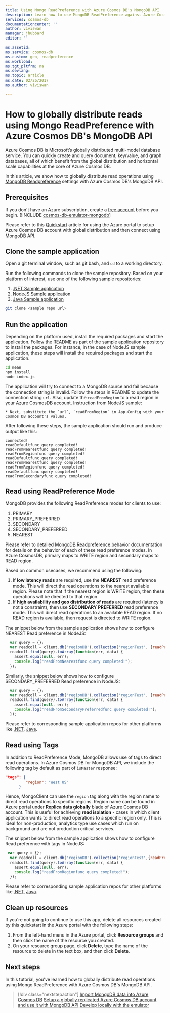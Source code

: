 ```yaml
---
title: Using Mongo ReadPreference with Azure Cosmos DB's MongoDB API  | Microsoft Docs
description: Learn how to use MongoDB ReadPreference against Azure CosmosDB with MongoDB API
services: cosmos-db
documentationcenter: ''
author: viviswan
manager: jhubbard
editor: ''

ms.assetid: 
ms.service: cosmos-db
ms.custom: geo, readpreference
ms.workload: 
ms.tgt_pltfrm: na
ms.devlang: 
ms.topic: article
ms.date: 02/26/2017
ms.author: viviswan

---
```

# How to globally distribute reads using Mongo ReadPreference with Azure Cosmos DB's MongoDB API 

Azure Cosmos DB is Microsoft’s globally distributed multi-model database service. You can quickly create and query document, key/value, and graph databases, all of which benefit from the global distribution and horizontal scale capabilities at the core of Azure Cosmos DB. 

In this article, we show how to globally distribute read operations using [MongoDB Readpreference](https://docs.mongodb.com/manual/core/read-preference/) settings with Azure Cosmos DB's MongoDB API. 

## Prerequisites 
If you don't have an Azure subscription, create a [free account](https://azure.microsoft.com/free/?WT.mc_id=A261C142F) before you begin. 
[!INCLUDE [cosmos-db-emulator-mongodb](../../includes/cosmos-db-emulator-mongodb.md)]

Please refer to this [Quickstart](https://docs.microsoft.com/en-us/azure/cosmos-db/tutorial-global-distribution-mongodb) article  for using the Azure portal to setup Azure Cosmos DB account with global distribution  and then connect using MongoDB API.

## Clone the sample application

Open a git terminal window, such as git bash, and `cd` to a working directory.  

Run the following commands to clone the sample repository. Based on your platform of interest, use one of the following sample repositories:

1. [.NET Sample application](https://github.com/Azure-Samples/azure-cosmos-db-mongodb-dotnet-geo-readpreference)
2. [NodeJS Sample application]( https://github.com/Azure-Samples/azure-cosmos-db-mongodb-node-geo-readpreference)
3. [Java Sample application](https://github.com/Azure-Samples/azure-cosmos-db-mongodb-java-geo-readpreference)


```bash
git clone <sample repo url>
```

## Run the application

Depending on the platform used, install the required packages and start the application. Follow the README as part of the sample application repository to install the packages. For instance, in the case of NodeJS sample application, these steps will install the required packages and start the application.

```bash
cd mean
npm install
node index.js
```
The application will try to connect to a MongoDB source and fail because the connection string is invalid. Follow the steps in README to update the connection string `url`. Also, update the `readFromRegion` to a read region in your Azure CosmosDB account. Instruction from NodeJS sample:

```
* Next, substitute the `url`, `readFromRegion` in App.Config with your Cosmos DB account's values. 
```

After following these steps, the sample application should run and produce output like this:

```
connected!
readDefaultfunc query completed!
readFromNearestfunc query completed!
readFromRegionfunc query completed!
readDefaultfunc query completed!
readFromNearestfunc query completed!
readFromRegionfunc query completed!
readDefaultfunc query completed!
readFromSecondaryfunc query completed!
```

## Read using ReadPreference Mode

MongoDB provides the following ReadPreference modes for clients to use:

1. PRIMARY
2. PRIMARY_PREFERRED
3. SECONDARY
4. SECONDARY_PREFERRED
5. NEAREST

Please refer to detailed [MongoDB Readpreference behavior](https://docs.mongodb.com/manual/core/read-preference-mechanics/#replica-set-read-preference-behavior) documentation for details on the behavior of each of these read preference modes. In Azure CosmosDB, primary maps to WRITE region and secondary maps to READ region.

Based on common usecases, we recommend using the following:

1. If **low latency reads** are required, use the **NEAREST** read preference mode. This will direct the read operations to the nearest available region. Please note that if the nearest region is WRITE region, then these operations will be directed to that region.
2. If **high availability and geo distribution of reads** are required (latency is not a constraint), then use **SECONDARY PREFERRED** read preference mode. This will direct read operations to an available READ region. If no READ region is available, then request is directed to WRITE region.

The snippet below from the sample application shows how to configure NEAREST Read preference in NodeJS:

```javascript
  var query = {};
  var readcoll = client.db('regionDB').collection('regionTest', {readPreference: ReadPreference.NEAREST});
  readcoll.find(query).toArray(function(err, data) {
    assert.equal(null, err);
    console.log("readFromNearestfunc query completed!");
  });
```

Similarly, the snippet below shows how to configure SECONDARY_PREFERRED Read preference in NodeJS:

```javascript
  var query = {};
  var readcoll = client.db('regionDB').collection('regionTest', {readPreference: ReadPreference.SECONDARY_PREFERRED});
  readcoll.find(query).toArray(function(err, data) {
    assert.equal(null, err);
    console.log("readFromSecondaryPreferredfunc query completed!");
  });
```

Please refer to corresponding sample application repos for other platforms like [.NET](https://github.com/Azure-Samples/azure-cosmos-db-mongodb-dotnet-geo-readpreference), [Java](https://github.com/Azure-Samples/azure-cosmos-db-mongodb-java-geo-readpreference).

## Read using Tags

In addition to ReadPreference Mode, MongoDB allows use of tags to direct read operations. In Azure Cosmos DB for MongoDB API, we include the following tag by default as part of `isMaster` response:

```json
"tags": {
         "region": "West US"
      }
```

Hence, MongoClient can use the `region` tag along with the region name to direct read operations to specific regions. Region name can be found in Azure portal under **Replica data globally** blade of Azure Cosmos DB account. This is useful for achieving **read isolation** - cases in which client application wants to direct read operations to a specific region only. This is ideal for non-production, analytics type use cases which run on background and are not production critical services.

The snippet below from the sample application shows how to configure Read preference with tags in NodeJS:

```javascript
 var query = {};
  var readcoll = client.db('regionDB').collection('regionTest',{readPreference: new ReadPreference(ReadPreference.SECONDARY_PREFERRED, {"region": "West US"})});
  readcoll.find(query).toArray(function(err, data) {
    assert.equal(null, err);
    console.log("readFromRegionfunc query completed!");
  });
```

Please refer to corresponding sample application repos for other platforms like [.NET](https://github.com/Azure-Samples/azure-cosmos-db-mongodb-dotnet-geo-readpreference), [Java](https://github.com/Azure-Samples/azure-cosmos-db-mongodb-java-geo-readpreference).

## Clean up resources

If you're not going to continue to use this app, delete all resources created by this quickstart in the Azure portal with the following steps:

1. From the left-hand menu in the Azure portal, click **Resource groups** and then click the name of the resource you created. 
2. On your resource group page, click **Delete**, type the name of the resource to delete in the text box, and then click **Delete**.

## Next steps

In this tutorial, you've learned how to globally distribute read operations using Mongo ReadPreference with Azure Cosmos DB's MongoDB API.

> [!div class="nextstepaction"]
> [Import MongoDB data into Azure Cosmos DB](mongodb-migrate.md)
> [Setup a globally replicated Azure Cosmos DB account and use it with MongoDB API](tutorial-global-distribution-mongodb.md)
> [Develop locally with the emulator](local-emulator.md)